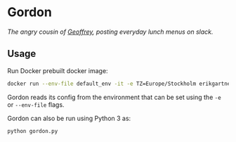 # Gordon

*The angry cousin of [Geoffrey](https://github.com/Noxet/geoffrey), posting everyday lunch menus on slack.*

## Usage

Run Docker prebuilt docker image:
```bash
docker run --env-file default_env -it -e TZ=Europe/Stockholm erikgartner/gordon:latest
```

Gordon reads its config from the environment that can be set using the `-e` or `--env-file` flags.

Gordon can also be run using Python 3 as:
```bash
python gordon.py
```
